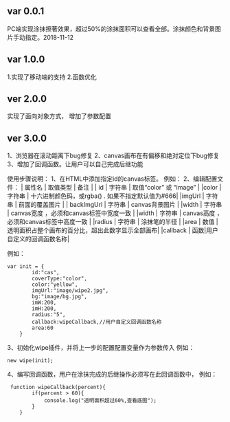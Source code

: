 ﻿## var 0.0.1 ##
PC端实现涂抹擦著效果，超过50%的涂抹面积可以查看全部。涂抹颜色和背景图片手动指定。2018-11-12
## var 1.0.0 ##
1.实现了移动端的支持
2.函数优化
## ver 2.0.0 ##
实现了面向对象方式，
增加了参数配置
## ver 3.0.0 ##
1、浏览器在滚动距离下bug修复
2、canvas画布在有偏移和绝对定位下bug修复
3、增加了回调函数。让用户可以自己完成后继功能
> 
使用步骤说明：
1、在HTML中添加指定id的canvas标签。
例如：
<canvas id="cas" width="375" height="667"></canvas>
2、编辑配置文件：
| 属性名 | 取值类型 | 备注 |
| id | 字符串 | 取值“color” 或 “image” |
|color | 字符串  | 十六进制颜色码，或rgba() . 如果不指定默认值为#666|
|imgUrl | 字符串 | 前面的覆盖图片 |
| backImgUrl | 字符串 | canvas背景图片 |
|width | 字符串 | canvas宽度 ，必须和canvas标签中宽度一致 |
|width | 字符串 | canvas高度 ，必须和canvas标签中高度一致 |
|radius | 字符串 | 涂抹笔的半径 |
|area | 数值 | 透明面积占整个画布的百分比，超出此数字显示全部画布|
|callback | 函数|用户自定义的回调函数名称|

例如：
``` 
var init = {
		id:"cas",
		coverType:"color",
		color:"yellow",
		imgUrl:"image/wipe2.jpg",
		bg:"image/bg.jpg",
		imW:200,
		imH:200,
		radius:"5",
		callback:wipeCallback,//用户自定义回调函数名称
		area:60
	}
 ```
> 
3、初始化wipe插件，并将上一步的配置配置变量作为参数传入
例如：
``` 
new wipe(init); ```
 
 4、编写回调函数，用户在涂抹完成的后继操作必须写在此回调函数中，
 例如：
``` 
 function wipeCallback(percent){
		if(percent > 60){
			console.log("透明面积超过60%,查看底图");
		}
	}
 ```

> 
> 
> 
> 
> 
> 
> 
